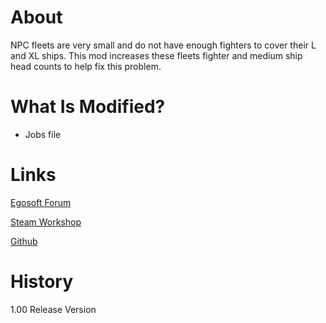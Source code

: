 # About

NPC fleets are very small and do not have enough fighters to cover their L and XL ships. This mod increases these fleets fighter and medium ship head counts to help fix this problem.

# What Is Modified?

* Jobs file

# Links

[Egosoft Forum](https://forum.egosoft.com/viewtopic.php)

[Steam Workshop](https://steamcommunity.com/sharedfiles/filedetails/?id=1925136156)

[Github](https://github.com/rovermicrover/x4-improved-fleets)

# History

1.00 Release Version